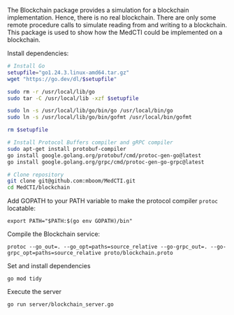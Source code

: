 The Blockchain package provides a simulation for a blockchain implementation. Hence, there is no real blockchain. There are only some remote procedure calls to simulate reading from and writing to a blockchain. This package is used to show how the MedCTI could be implemented on a blockchain.

Install dependencies:

```bash
# Install Go
setupfile="go1.24.3.linux-amd64.tar.gz"
wget "https://go.dev/dl/$setupfile"

sudo rm -r /usr/local/lib/go
sudo tar -C /usr/local/lib -xzf $setupfile

sudo ln -s /usr/local/lib/go/bin/go /usr/local/bin/go
sudo ln -s /usr/local/lib/go/bin/gofmt /usr/local/bin/gofmt

rm $setupfile

# Install Protocol Buffers compiler and gRPC compiler
sudo apt-get install protobuf-compiler
go install google.golang.org/protobuf/cmd/protoc-gen-go@latest
go install google.golang.org/grpc/cmd/protoc-gen-go-grpc@latest

# Clone repository
git clone git@github.com:mboom/MedCTI.git
cd MedCTI/blockchain
```

Add GOPATH to your PATH variable to make the protocol compiler ```protoc``` locatable:

    export PATH="$PATH:$(go env GOPATH)/bin"

Compile the Blockchain service:

    protoc --go_out=. --go_opt=paths=source_relative --go-grpc_out=. --go-grpc_opt=paths=source_relative proto/blockchain.proto

Set and install dependencies

    go mod tidy

Execute the server

    go run server/blockchain_server.go